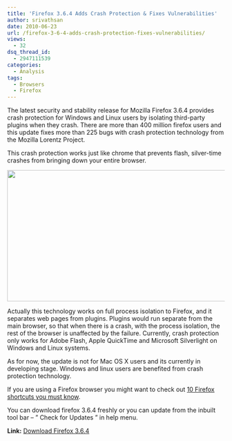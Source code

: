 ```yaml
---
title: 'Firefox 3.6.4 Adds Crash Protection & Fixes Vulnerabilities'
author: srivathsan
date: 2010-06-23
url: /firefox-3-6-4-adds-crash-protection-fixes-vulnerabilities/
views:
  - 32
dsq_thread_id:
  - 2947111539
categories:
  - Analysis
tags:
  - Browsers
  - Firefox
---
```

The latest security and stability release for Mozilla Firefox 3.6.4 provides crash protection for Windows and Linux users by isolating third-party plugins when they crash. There are more than 400 million firefox users and this update fixes more than 225 bugs with crash protection technology from the Mozilla Lorentz Project.

This crash protection works just like chrome that prevents flash, silver-time crashes from bringing down your entire browser.

[<img class="aligncenter size-full wp-image-27259" title="oopp_plugin_crash" src="http://cdn.devilsworkshop.org/files/2010/06/oopp_plugin_crash.png" alt="" width="550" height="304" />][1]

Actually this technology works on full process isolation to Firefox, and it separates web pages from plugins. Plugins would run separate from the main browser, so that when there is a crash, with the process isolation, the rest of the browser is unaffected by the failure. Currently, crash protection only works for Adobe Flash, Apple QuickTime and Microsoft Silverlight on Windows and Linux systems.

As for now, the update is not for Mac OS X users and its currently in developing stage. Windows and linux users are benefited from crash protection technology.

If you are using a Firefox browser you might want to check out [10 Firefox shortcuts you must know][2].

You can download firefox 3.6.4 freshly or you can update from the inbuilt tool bar &#8211; &#8221; Check for Updates &#8221; in help menu.

**Link:** <a href="http://www.mozilla.com/en-US/firefox/" onclick="_gaq.push(['_trackEvent', 'outbound-article', 'http://www.mozilla.com/en-US/firefox/', 'Download Firefox 3.6.4']);" >Download Firefox 3.6.4</a>

 [1]: http://cdn.devilsworkshop.org/files/2010/06/oopp_plugin_crash.png
 [2]: http://devilsworkshop.org/10-best-firefox-shortcuts-you-must-know/ "10 Firefox shortcuts you must know"
